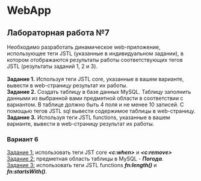# WebApp
## Лабораторная работа №7
Необходимо разработать динамическое web-приложение, использующее теги JSTL (указанные в индивидуальном задании), в котором отображаются результаты работы соответствующих тегов JSTL (результаты заданий 1, 2 и 3).<br><br>
**Задание 1.** Используя теги JSTL core, указанные в вашем варианте, вывести в web-страницу результат их работы.<br>
**Задание 2.** Создать таблицу в базе данных MySQL. Таблицу заполнить данными из выбранной вами предметной области в соответствии с вариантом. В таблице должно быть 4 поля и не менее 10 записей. С помощью тегов JSTL sql вывести содержимое таблицы в web-страницу.<br>
**Задание 3.** Используя теги JSTL functions, указанные в вашем варианте, вывести в web-страницу результат их работы.
### Вариант 6
<ins>Задание 1:</ins> использовать теги JST core ***<c:when>*** и ***<c:remove>***<br>
<ins>Задание 2:</ins> предметная область таблицы в MySQL - ***Погода***.<br>
<ins>Задание 3:</ins> использовать теги JSTL functions ***fn:length()*** и ***fn:startsWith()***.

